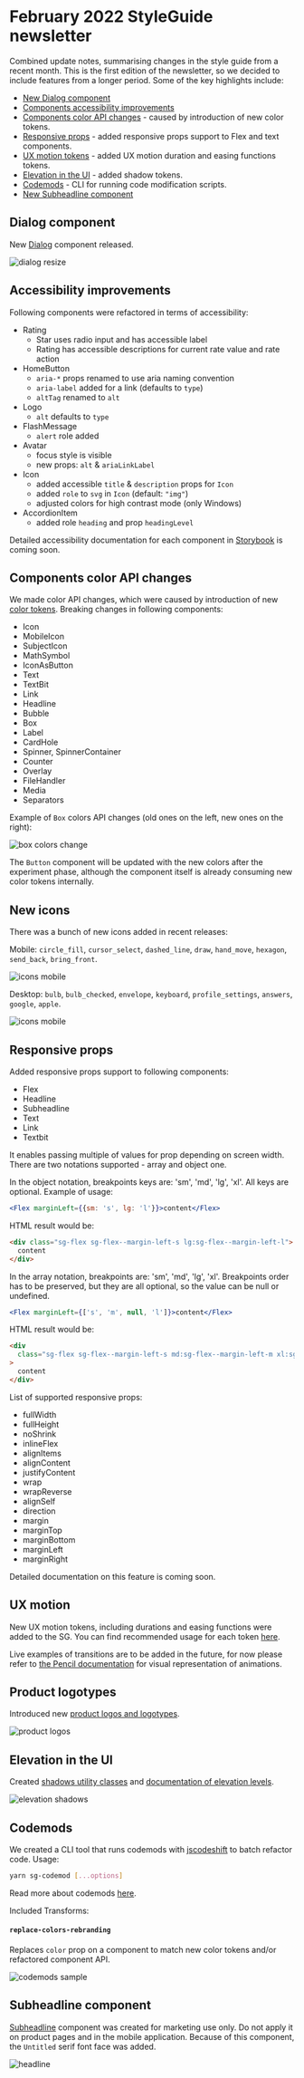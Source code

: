 # February 2022 StyleGuide newsletter

Combined update notes, summarising changes in the style guide from a recent month. This is the first edition of the newsletter, so we decided to include features from a longer period. Some of the key highlights include:

- [New Dialog component](#dialog-component)
- [Components accessibility improvements](#accessibility-improvements)
- [Components color API changes](#components-color-api-changes) - caused by introduction of new color tokens.
- [Responsive props](#responsive-props) - added responsive props support to Flex and text components.
- [UX motion tokens](#ux-motion) - added UX motion duration and easing functions tokens.
- [Elevation in the UI](#elevation-in-the-ui) - added shadow tokens.
- [Codemods](#codemods) - CLI for running code modification scripts.
- [New Subheadline component](#subheadline-component)

## Dialog component

New [Dialog](https://style-guide.brainly.com/?path=/story/components-dialog--default) component released.

![dialog resize](./assets/dialog-resize.gif)

## Accessibility improvements

Following components were refactored in terms of accessibility:

- Rating
  - Star uses radio input and has accessible label
  - Rating has accessible descriptions for current rate value and rate action
- HomeButton
  - `aria-*` props renamed to use aria naming convention
  - `aria-label` added for a link (defaults to `type`)
  - `altTag` renamed to `alt`
- Logo
  - `alt` defaults to `type`
- FlashMessage
  - `alert` role added
- Avatar
  - focus style is visible
  - new props: `alt` & `ariaLinkLabel`
- Icon
  - added accessible `title` & `description` props for `Icon`
  - added `role` to `svg` in `Icon` (default: `"img"`)
  - adjusted colors for high contrast mode (only Windows)
- AccordionItem
  - added role `heading` and prop `headingLevel`

Detailed accessibility documentation for each component in [Storybook](https://style-guide.brainly.com/) is coming soon.

## Components color API changes

We made color API changes, which were caused by introduction of new [color tokens](https://style-guide.brainly.com/?path=/story/foundation-%E2%9C%A8-colors--page). Breaking changes in following components:

- Icon
- MobileIcon
- SubjectIcon
- MathSymbol
- IconAsButton
- Text
- TextBit
- Link
- Headline
- Bubble
- Box
- Label
- CardHole
- Spinner, SpinnerContainer
- Counter
- Overlay
- FileHandler
- Media
- Separators

Example of `Box` colors API changes (old ones on the left, new ones on the right):

![box colors change](./assets/box-colors-change.png)

The `Button` component will be updated with the new colors after the experiment phase, although the component itself is already consuming new color tokens internally.

## New icons

There was a bunch of new icons added in recent releases:

Mobile: `circle_fill`, `cursor_select`, `dashed_line`, `draw`, `hand_move`, `hexagon`, `send_back`, `bring_front`.

![icons mobile](./assets/icons-mobile-feb.png)

Desktop: `bulb`, `bulb_checked`, `envelope`, `keyboard`, `profile_settings`, `answers`, `google`, `apple`.

![icons mobile](./assets/icons-desktop-feb.png)

## Responsive props

Added responsive props support to following components:

- Flex
- Headline
- Subheadline
- Text
- Link
- Textbit

It enables passing multiple of values for prop depending on screen width. There are two notations supported - array and object one.

In the object notation, breakpoints keys are: 'sm', 'md', 'lg', 'xl'. All keys are optional.
Example of usage:

```jsx
<Flex marginLeft={{sm: 's', lg: 'l'}}>content</Flex>
```

HTML result would be:

```html
<div class="sg-flex sg-flex--margin-left-s lg:sg-flex--margin-left-l">
  content
</div>
```

In the array notation, breakpoints are: 'sm', 'md', 'lg', 'xl'. Breakpoints order has to be preserved, but they are all optional, so the value can be null or undefined.

```jsx
<Flex marginLeft={['s', 'm', null, 'l']}>content</Flex>
```

HTML result would be:

```html
<div
  class="sg-flex sg-flex--margin-left-s md:sg-flex--margin-left-m xl:sg-flex--margin-left-l"
>
  content
</div>
```

List of supported responsive props:

- fullWidth
- fullHeight
- noShrink
- inlineFlex
- alignItems
- alignContent
- justifyContent
- wrap
- wrapReverse
- alignSelf
- direction
- margin
- marginTop
- marginBottom
- marginLeft
- marginRight

Detailed documentation on this feature is coming soon.

## UX motion

New UX motion tokens, including durations and easing functions were added to the SG. You can find recommended usage for each token [here](https://style-guide.brainly.com/?path=/story/foundation-%E2%9C%A8-ux-motion--page).

Live examples of transitions are to be added in the future, for now please refer to [the Pencil documentation](https://design.brainly.com/8adfd5f36/p/091f75-ux-motion/b/5018fa) for visual representation of animations.

## Product logotypes

Introduced new [product logos and logotypes](https://style-guide.brainly.com/?path=/story/components-logo--product-logos).

![product logos](./assets/product-logos.png)

## Elevation in the UI

Created [shadows utility classes](https://style-guide.brainly.com/?path=/story/utilities-shadows--page) and [documentation of elevation levels](https://style-guide.brainly.com/?path=/docs/foundation-%E2%9C%A8-shadows--page).

![elevation shadows](./assets/elevation-shadows.png)

## Codemods

We created a CLI tool that runs codemods with [jscodeshift](https://github.com/facebook/jscodeshift) to batch refactor code.
Usage:

```sh
yarn sg-codemod [...options]
```

Read more about codemods [here](../CODEMODS.md).

Included Transforms:

#### `replace-colors-rebranding`

Replaces `color` prop on a component to match new color tokens and/or refactored component API.

![codemods sample](./assets/codemod-sample.gif)

## Subheadline component

[Subheadline](https://style-guide.brainly.com/?path=/story/components-subheadline--sizes) component was created for marketing use only. Do not apply it on product pages and in the mobile application. Because of this component, the `Untitled` serif font face was added.

![headline](./assets/headline.png)
